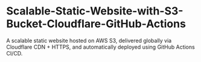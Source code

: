 # Scalable-Static-Website-with-S3-Bucket-Cloudflare-GitHub-Actions
A scalable static website hosted on AWS S3, delivered globally via Cloudflare CDN + HTTPS, and automatically deployed using GitHub Actions CI/CD.
